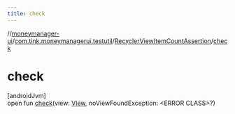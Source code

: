 ```yaml
---
title: check
---
```

//[moneymanager-ui](../../../index.html)/[com.tink.moneymanagerui.testutil](../index.html)/[RecyclerViewItemCountAssertion](index.html)/[check](check.html)



# check



[androidJvm]\
open fun [check](check.html)(view: [View](https://developer.android.com/reference/kotlin/android/view/View.html), noViewFoundException: &lt;ERROR CLASS&gt;?)





